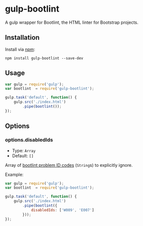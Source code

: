 # gulp-bootlint

A gulp wrapper for Bootlint, the HTML linter for Bootstrap projects.

## Installation

Install via [npm](https://npmjs.org/package/gulp-bootlint):

```
npm install gulp-bootlint --save-dev
```

## Usage

```javascript
var gulp = require('gulp');
var bootlint  = require('gulp-bootlint');

gulp.task('default', function() {
    gulp.src('./index.html')
        .pipe(bootlint());
});
```

## Options

### options.disabledIds

* Type: `Array`
* Default: `[]`

Array of [bootlint problem ID codes](https://github.com/twbs/bootlint/wiki) (`String`s) to explicitly ignore.

Example:

```javascript
var gulp = require('gulp');
var bootlint  = require('gulp-bootlint');

gulp.task('default', function() {
    gulp.src('./index.html')
        .pipe(bootlint({
            disabledIds: ['W009', 'E007']
        }));
});

```

